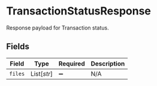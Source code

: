 # TransactionStatusResponse

Response payload for Transaction status.


## Fields

| Field              | Type               | Required           | Description        |
| ------------------ | ------------------ | ------------------ | ------------------ |
| `files`            | List[*str*]        | :heavy_minus_sign: | N/A                |